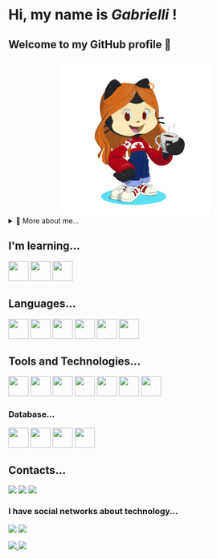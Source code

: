 # Hi, my name is *Gabrielli* !                         
## Welcome to my GitHub profile 👋

<div align="center">
   <img width="300px" style="margin-top:10px" src="https://github.com/gabsdnker/gabsdnker/blob/main/octocat-1743597396823.png">
</div>
  
<details>
  <summary>🧑 More about me...</summary>

- 🔭 I’m currently on a journey to build **great** things

- 🌱 I’m currently learning Java.

- 🤝 I’m looking for help with **finding projects to contribute to!**

- 📫 Reach me out at **gabriellidanker9@gmail.com**

</details>
  
</p>

## I'm learning...
<p align="left">
<a>
  <img src="https://cdn.jsdelivr.net/gh/devicons/devicon@latest/icons/arduino/arduino-original.svg" width="40" height="40"/>
</a>
<a>
  <img src="https://cdn.jsdelivr.net/gh/devicons/devicon@latest/icons/java/java-original.svg" width="40" height="40"/> 
</a>
<a>
  <img src="https://cdn.jsdelivr.net/gh/devicons/devicon@latest/icons/javascript/javascript-original.svg" width="40" height="40"/>
</a>
          
</p>

## Languages...
<p align="left">
<a>
  <img src="https://cdn.jsdelivr.net/gh/devicons/devicon@latest/icons/css3/css3-original.svg" width="40" height="40"/>
</a>
<a>
  <img src="https://cdn.jsdelivr.net/gh/devicons/devicon@latest/icons/python/python-original.svg"width="40" height="40"/>
</a>
<a>
  <img src="https://cdn.jsdelivr.net/gh/devicons/devicon@latest/icons/css3/css3-original.svg" width="40" height="40"/>
</a>
<a>
  <img src="https://cdn.jsdelivr.net/gh/devicons/devicon@latest/icons/haskell/haskell-original.svg" width="40" height="40"/>
</a>
<a>
  <img src="https://cdn.jsdelivr.net/gh/devicons/devicon@latest/icons/html5/html5-original.svg" width="40" height="40"/>
</a>
<a>
  <img src="https://cdn.jsdelivr.net/gh/devicons/devicon@latest/icons/php/php-original.svg" width="40" height="40"/>
</a>

</p>

## Tools and Technologies...
<p align="left">
<a>
  <img src="https://cdn.jsdelivr.net/gh/devicons/devicon@latest/icons/firefox/firefox-original.svg" width="40" height="40"/>
</a>
<a>
  <img src="https://cdn.jsdelivr.net/gh/devicons/devicon@latest/icons/github/github-original.svg" width="40" height="40"/>
</a>
<a>
  <img src="https://cdn.jsdelivr.net/gh/devicons/devicon@latest/icons/linux/linux-original.svg" width="40" height="40"/>
</a>
<a>
   <img src="https://cdn.jsdelivr.net/gh/devicons/devicon@latest/icons/powershell/powershell-original.svg" width="40" height="40"/>
</a>
<a>
   <img src="https://cdn.jsdelivr.net/gh/devicons/devicon@latest/icons/ubuntu/ubuntu-original-wordmark.svg" width="40" height="40"/> 
</a>
<a>
  <img src="https://cdn.jsdelivr.net/gh/devicons/devicon@latest/icons/eclipse/eclipse-original-wordmark.svg" width="40" height="40"/>
</a>
<a>
  <img src="https://cdn.jsdelivr.net/gh/devicons/devicon@latest/icons/vscode/vscode-original.svg" width="40" height="40"/>
</a>
</p>

### Database...
<p align="left">
<a>
  <img src="https://cdn.jsdelivr.net/gh/devicons/devicon@latest/icons/mysql/mysql-original-wordmark.svg" width="40" height="40"/>
</a>
<a>
  <img src="https://cdn.jsdelivr.net/gh/devicons/devicon@latest/icons/oracle/oracle-original.svg" width="40" height="40"/>
</a>
<a>
  <img src="https://cdn.jsdelivr.net/gh/devicons/devicon@latest/icons/postgresql/postgresql-original.svg" width="40" height="40"/>
</a>
<a>
  <img src="https://cdn.jsdelivr.net/gh/devicons/devicon@latest/icons/dbeaver/dbeaver-original.svg" width="40" height="40"/>
</a>
          
</p>

## Contacts...
  
<div>
    <a href="https://instagram.com/gabi_danker" target="_blank"><img loading="lazy" src="https://img.shields.io/badge/-Instagram-%23E4405F?style=for-the-badge&logo=instagram&logoColor=white" target="_blank"></a>
    <a href = "mailto:gabriellidanker9@gmail.com"><img loading="lazy" src="https://img.shields.io/badge/Gmail-D14836?style=for-the-badge&logo=gmail&logoColor=white" target="_blank"></a>
    <a href="https://www.linkedin.com/in/gabrielli-danker" target="_blank"><img loading="lazy" src="https://img.shields.io/badge/-LinkedIn-%230077B5?style=for-the-badge&logo=linkedin&logoColor=white" target="_blank"></a>   
</div>

### I have social networks about technology...
<div>
    <a href="https://instagram.com/exploracodigo" target="_blank"><img loading="lazy" src="https://img.shields.io/badge/-Instagram-%23E4405F?style=for-the-badge&logo=instagram&logoColor=white" target="_blank"></a>
    <a href = "mailto:exploracodigo@gmail.com"><img loading="lazy" src="https://img.shields.io/badge/Gmail-D14836?style=for-the-badge&logo=gmail&logoColor=white" target="_blank"></a>
</div>

</p>
<div>
  <a href="https://github.com/gabsdnker">
  <img loading="lazy" height="180em" src="https://github-readme-stats.vercel.app/api/top-langs/?username=gabsdnker&layout=compact&langs_count=7&theme=dracula"/> <img loading="lazy" height="180em" src="https://github-readme-stats.vercel.app/api?username=gabsdnker&show_icons=true&theme=dracula&include_all_commits=true&count_private=true"/>
</div>

